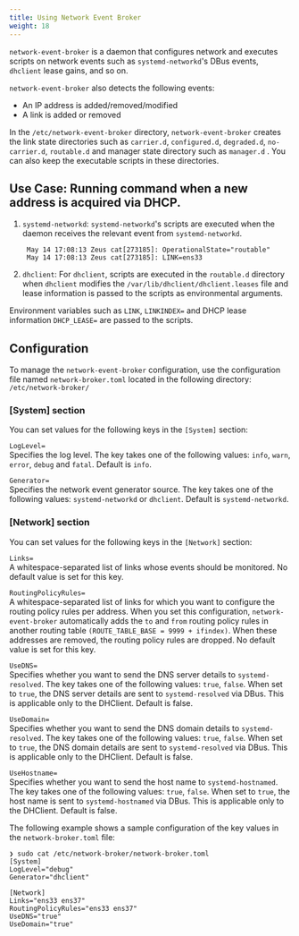 ```yaml
---
title: Using Network Event Broker
weight: 18
---
```


`network-event-broker` is a daemon that configures network and executes scripts on network events such as `systemd-networkd`'s DBus events, `dhclient` lease gains, and so on. 

`network-event-broker` also detects the following events:

- An IP address is added/removed/modified
- A link is added or removed


In the `/etc/network-event-broker` directory, `network-event-broker` creates the link state directories such as `carrier.d`, `configured.d`, `degraded.d`, `no-carrier.d`, `routable.d` and manager state directory such as `manager.d` . You can also keep the executable scripts in these directories.

## Use Case: Running command when a new address is acquired via DHCP. ##


1. `systemd-networkd`: `systemd-networkd`'s scripts are executed when the daemon receives the relevant event from `systemd-networkd`. 


		May 14 17:08:13 Zeus cat[273185]: OperationalState="routable"  
		May 14 17:08:13 Zeus cat[273185]: LINK=ens33


2. `dhclient`: For `dhclient`, scripts are executed in the `routable.d` directory when `dhclient` modifies the `/var/lib/dhclient/dhclient.leases` file and lease information is passed to the scripts as environmental arguments.

Environment variables such as `LINK`, `LINKINDEX=` and DHCP lease information `DHCP_LEASE=` are passed to the scripts. 


## Configuration ##

To manage the `network-event-broker` configuration, use the configuration file named `network-broker.toml` located in the following directory: `/etc/network-broker/` 


### [System] section ###
You can set values for the following keys in the `[System]` section:



`LogLevel=`  
Specifies the log level. The key takes one of the following values: `info`, `warn`, `error`, `debug` and `fatal`. Default is `info`.


`Generator=`  
Specifies the network event generator source. The key takes one of the following values: `systemd-networkd` or `dhclient`. Default is `systemd-networkd`.


### [Network] section
You can set values for the following keys in the `[Network]` section:

`Links=`  
A whitespace-separated list of links whose events should be monitored. No default value is set for this key.

`RoutingPolicyRules=`  
A whitespace-separated list of links for which you want to configure the routing policy rules per address. When you set this configuration, `network-event-broker` automatically adds the `to` and  `from` routing policy rules in another routing table `(ROUTE_TABLE_BASE = 9999 + ifindex)`. When these addresses are removed, the routing policy rules are dropped. No default value is set for this key.

`UseDNS=`  
Specifies whether you want to send the DNS server details to `systemd-resolved`. The key takes one of the following values: `true`, `false`. When set to `true`, the DNS server details are sent to `systemd-resolved` via DBus. This is applicable only to the DHClient. Default is false.


`UseDomain=`  
Specifies whether you want to send the DNS domain details to `systemd-resolved`. The key takes one of the following values: `true`, `false`. When set to `true`, the DNS domain details are sent to `systemd-resolved` via DBus. This is applicable only to the DHClient. Default is false.


`UseHostname=`  
Specifies whether you want to send the host name to `systemd-hostnamed`. The key takes one of the following values: `true`, `false`. When set to `true`, the host name is sent to `systemd-hostnamed` via DBus. This is applicable only to the DHClient. Default is false.

The following example shows a sample configuration of the key values in the `network-broker.toml` file:

	❯ sudo cat /etc/network-broker/network-broker.toml 
	[System]
	LogLevel="debug"
	Generator="dhclient"
	
	[Network]
	Links="ens33 ens37"
	RoutingPolicyRules="ens33 ens37"
	UseDNS="true"
	UseDomain="true"
